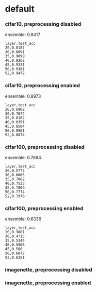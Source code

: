 # default

### cifar10, preprocessing disabled

ensemble: 0.9417

```csv
layer,test_acc
20,0.8187
30,0.8691
35,0.9099
40,0.9262
45,0.9331
50,0.9381
52,0.9472
```

### cifar10, preprocessing enabled

ensemble: 0.8973

```csv
layer,test_acc
20,0.6902
30,0.7674
35,0.8102
40,0.8351
45,0.8504
50,0.8561
52,0.8874
```

### cifar100, preprocessing disabled

ensemble: 0.7894

```csv
layer,test_acc
20,0.5772
30,0.6605
35,0.7082
40,0.7533
45,0.7809
50,0.7774
52,0.7976
```

### cifar100, preprocessing enabled

ensemble: 0.6336

```csv
layer,test_acc
20,0.3881
30,0.4715
35,0.5344
40,0.5568
45,0.588
50,0.6072
52,0.6251
```

### imagenette, preprocessing disabled

### imagenette, preprocessing enabled
